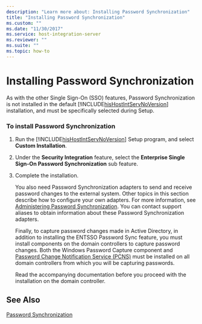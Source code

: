 ```yaml
---
description: "Learn more about: Installing Password Synchronization"
title: "Installing Password Synchronization"
ms.custom: ""
ms.date: "11/30/2017"
ms.service: host-integration-server
ms.reviewer: ""
ms.suite: ""
ms.topic: how-to
---
```

# Installing Password Synchronization
As with the other Single Sign-On (SSO) features, Password Synchronization is not installed in the default [!INCLUDE[hisHostIntServNoVersion](../includes/hishostintservnoversion-md.md)] installation, and must be specifically selected during Setup.

### To install Password Synchronization

1. Run the [!INCLUDE[hisHostIntServNoVersion](../includes/hishostintservnoversion-md.md)] Setup program, and select **Custom Installation**.

2. Under the **Security Integration** feature, select the **Enterprise Single Sign-On Password Synchronization** sub feature.

3. Complete the installation.

   You also need Password Synchronization adapters to send and receive password changes to the external system. Other topics in this section describe how to configure your own adapters. For more information, see [Administering Password Synchronization](../esso/administering-password-synchronization.md). You can contact support aliases to obtain information about these Password Synchronization adapters.

   Finally, to capture password changes made in Active Directory, in addition to installing the ENTSSO Password Sync feature, you must install components on the domain controllers to capture password changes. Both the Windows Password Capture component and [Password Change Notification Service (PCNS)](https://www.microsoft.com/download/details.aspx?id=19495) must be installed on all domain controllers from which you will be capturing passwords.

   Read the accompanying documentation before you proceed with the installation on the domain controller.

## See Also
 [Password Synchronization](../esso/password-synchronization3.md)
